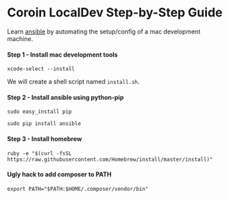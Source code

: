 # Coroin LocalDev Step-by-Step Guide

Learn [ansible](https://www.ansible.com/) by automating the setup/config of a mac development machine.

#### Step 1 - Install mac development tools

`xcode-select --install`

We will create a shell script named `install.sh`.

#### Step 2 - Install ansible using python-pip

`sudo easy_install pip`

`sudo pip install ansible`

#### Step 3 - Install homebrew

`ruby -e "$(curl -fsSL https://raw.githubusercontent.com/Homebrew/install/master/install)"`

#### Ugly hack to add composer to PATH

`export PATH="$PATH:$HOME/.composer/vendor/bin"`
